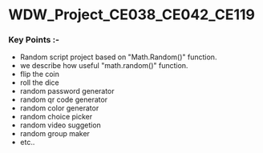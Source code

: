 # WDW_Project_CE038_CE042_CE119

### Key Points :-

- Random script project based on "Math.Random()" function.
- we describe how useful "math.random()" function.
- flip the coin
- roll the dice
- random password generator 
- random qr code generator
- random color generator
- random choice picker
- random video suggetion
- random group maker 
- etc..


